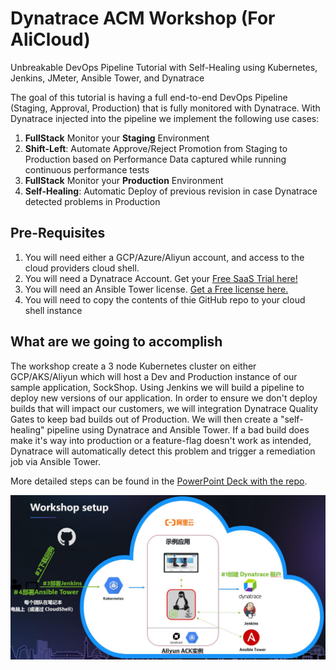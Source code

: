 # Dynatrace ACM Workshop (For AliCloud)
Unbreakable DevOps Pipeline Tutorial with Self-Healing using Kubernetes, Jenkins, JMeter, Ansible Tower, and Dynatrace

The goal of this tutorial is having a full end-to-end DevOps Pipeline (Staging, Approval, Production) that is fully monitored with Dynatrace. With Dynatrace injected into the pipeline we implement the following use cases:
1. **FullStack** Monitor your **Staging** Environment
2. **Shift-Left**: Automate Approve/Reject Promotion from Staging to Production based on Performance Data captured while running continuous performance tests
3. **FullStack** Monitor your **Production** Environment
4. **Self-Healing**: Automatic Deploy of previous revision in case Dynatrace detected problems in Production

## Pre-Requisites
1. You will need either a GCP/Azure/Aliyun account, and access to the cloud providers cloud shell.
1. You will need a Dynatrace Account. Get your [Free SaaS Trial here!](https://www.dynatrace.com/trial/)
1. You will need an Ansible Tower license. [Get a Free license here.](https://www.ansible.com/workshop-license)
1. You will need to copy the contents of thie GitHub repo to your cloud shell instance

## What are we going to accomplish
The workshop create a 3 node Kubernetes cluster on either GCP/AKS/Aliyun which will host a Dev and Production instance of our sample application, SockShop.  Using Jenkins we will build a pipeline to deploy new versions of our application.  In order to ensure we don't deploy builds that will impact our customers, we will integration Dynatrace Quality Gates to keep bad builds out of Production.
We will then create a "self-healing" pipeline using Dynatrace and Ansible Tower.  If a bad build does make it's way into production or a feature-flag doesn't work as intended, Dynatrace will automatically detect this problem and trigger a remediation job via Ansible Tower.

More detailed steps can be found in the [PowerPoint Deck with the repo](DynatraceACM.pptx).

![](./images/acmsetup.JPG)
